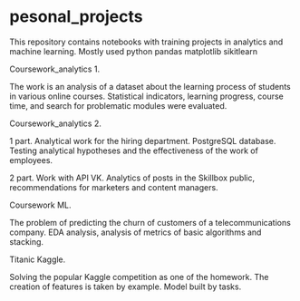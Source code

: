 # pesonal_projects
This repository contains notebooks with training projects in analytics and machine learning.
Mostly used python pandas matplotlib sikitlearn

Coursework_analytics 1. 

The work is an analysis of a dataset about the learning process of students in various online courses.
Statistical indicators, learning progress, course time, and search for problematic modules were evaluated.


Coursework_analytics 2.

1 part. Analytical work for the hiring department. PostgreSQL database. 
Testing analytical hypotheses and the effectiveness of the work of employees.

2 part. Work with API VK. Analytics of posts in the Skillbox public, recommendations for marketers and content managers.


Coursework ML.

The problem of predicting the churn of customers of a telecommunications company.
EDA аnalysis, analysis of metrics of basic algorithms and stacking. 


Titanic Kaggle.

Solving the popular Kaggle competition as one of the homework. 
The creation of features is taken by example. Model built by tasks.
